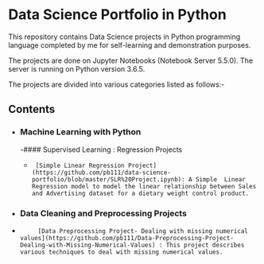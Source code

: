 # Data Science Portfolio in Python

This repository contains Data Science projects in Python programming language completed by me for self-learning and demonstration purposes. 

The projects are done on Jupyter Notebooks (Notebook Server 5.5.0). The server is running on Python version 3.6.5.

The projects are divided into various categories listed as follows:- 

## Contents
 
  - ### Machine Learning with Python 
      
       -#### Supervised Learning : Regression Projects 
   
       -      [Simple Linear Regression Project](https://github.com/pb111/data-science-portfolio/blob/master/SLR%20Project.ipynb): A Simple  Linear   Regression model to model the linear relationship between Sales and Advertising dataset for a dietary weight control product.   
           
   - ### Data Cleaning and Preprocessing Projects
   
   -          [Data Preprocessing Project- Dealing with missing numerical values](https://github.com/pb111/Data-Preprocessing-Project-Dealing-with-Missing-Numerical-Values) : This project describes various techniques to deal with missing numerical values. 
